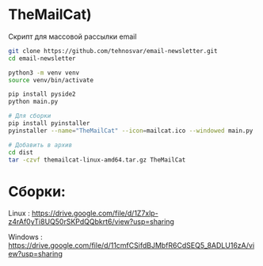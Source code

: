 # TheMailCat)
Скрипт для массовой рассылки email

```bash
git clone https://github.com/tehnosvar/email-newsletter.git
cd email-newsletter

python3 -m venv venv
source venv/bin/activate

pip install pyside2
python main.py

# Для сборки
pip install pyinstaller
pyinstaller --name="TheMailCat" --icon=mailcat.ico --windowed main.py

# Добавить в архив
cd dist
tar -czvf themailcat-linux-amd64.tar.gz TheMailCat
```
    
# Сборки:
Linux   : https://drive.google.com/file/d/1Z7xlp-z4rAf0yTi8UQ50rSKPdQQbkrt6/view?usp=sharing

Windows : https://drive.google.com/file/d/11cmfCSifdBJMbfR6CdSEQ5_8ADLU16zA/view?usp=sharing